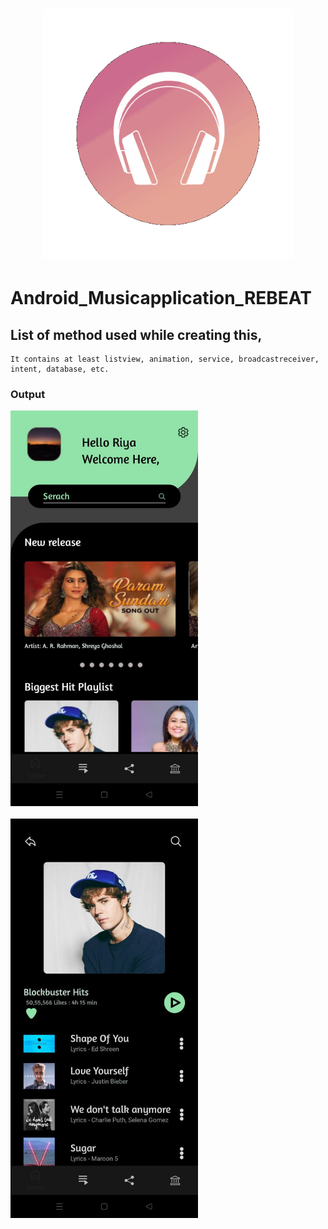 <h1 align="center"> <center><img src="https://github.com/RiyaShah08/REBEAT_Music_Application/blob/master/logo_music.gif"  width="400"></h1>
  
  # Android_Musicapplication_REBEAT
 
  ## List of method used while creating this, 
    It contains at least listview, animation, service, broadcastreceiver, intent, database, etc. 
  
  ### Output
  
  <p float="left">
    <img src="https://github.com/RiyaShah08/REBEAT_Music_Application/blob/master/output/home4.jpeg" width="300dp" >
    <br>
    <br>
    <img src="https://github.com/RiyaShah08/REBEAT_Music_Application/blob/master/output/playlist1.jpeg" width="300dp">
  </p>
